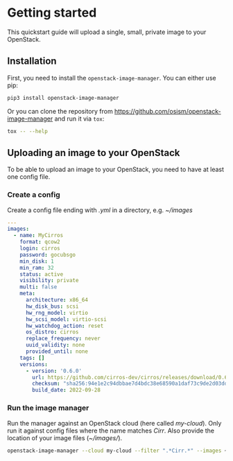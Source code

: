 # Getting started

This quickstart guide will upload a single, small, private image to your OpenStack.

## Installation

First, you need to install the `openstack-image-manager`. You can either use pip:

```sh
pip3 install openstack-image-manager
```

Or you can clone the repository from https://github.com/osism/openstack-image-manager
and run it via `tox`:

```sh
tox -- --help
```

## Uploading an image to your OpenStack

To be able to upload an image to your OpenStack, you need to have at least one config file.

### Create a config

Create a config file ending with _.yml_ in a directory, e.g. _~/images_

```yaml
---
images:
  - name: MyCirros
    format: qcow2
    login: cirros
    password: gocubsgo
    min_disk: 1
    min_ram: 32
    status: active
    visibility: private
    multi: false
    meta:
      architecture: x86_64
      hw_disk_bus: scsi
      hw_rng_model: virtio
      hw_scsi_model: virtio-scsi
      hw_watchdog_action: reset
      os_distro: cirros
      replace_frequency: never
      uuid_validity: none
      provided_until: none
    tags: []
    versions:
      - version: '0.6.0'
        url: https://github.com/cirros-dev/cirros/releases/download/0.6.0/cirros-0.6.0-x86_64-disk.img
        checksum: "sha256:94e1e2c94dbbae7d4bdc38e68590a1daf73c9de2d03dd693857b4b0a042548e8"
        build_date: 2022-09-28
```

### Run the image manager

Run the manager against an OpenStack cloud (here called _my-cloud_).
Only run it against config files where the name matches _Cirr_.
Also provide the location of your image files (_~/images/_).

```bash
openstack-image-manager --cloud my-cloud --filter ".*Cirr.*" --images ~/images/
```
